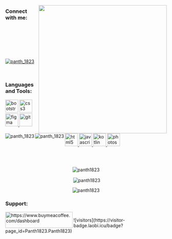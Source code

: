 <img align="right" width="400px" src="https://camo.githubusercontent.com/5ddf73ad3a205111cf8c686f687fc216c2946a75005718c8da5b837ad9de78c9/68747470733a2f2f7468756d62732e6766796361742e636f6d2f4576696c4e657874446576696c666973682d736d616c6c2e676966"><img align="right" width="400px">
<h3 align="left">Connect with me:</h3>
<p align="left">
<a href="https://twitter.com/panth_1823" ><img align="left" src="https://img.shields.io/badge/Twitter-1DA1F2?style=for-the-badge&logo=twitter&logoColor=white" alt="panth_1823" /></a><br><br><br>
<a href="https://www.instagram.com/_panth_18/" ><img align="left" src="https://img.shields.io/badge/Instagram-E4405F?style=for-the-badge&logo=instagram&logoColor=white" alt="panth_1823"  /></a><br><br><br>
<a href="https://www.linkedin.com/in/panth-shah-a3aa4a20a/" ><img align="center" src="https://img.shields.io/badge/LinkedIn-0077B5?style=for-the-badge&logo=linkedin&logoColor=white" alt="panth_1823"  /></a>


</p>
<br>
<h3 align="left">Languages and Tools:</h3>
<p align="left"> 
    <a href" target="_blank" rel="noreferrer"> <img src="https://cdn-icons-png.flaticon.com/512/5968/5968672.png" alt="bootstrap" width="40" height="40"/> </a> 
    <a href="https://www.w3schools.com/css/" target="_blank" rel="noreferrer"> <img src="https://cdn-icons-png.flaticon.com/512/732/732190.png" alt="css3" width="40" height="40"/> </a>
    <a href="https://www.figma.com/" target="_blank" rel="noreferrer"> <img src="https://www.vectorlogo.zone/logos/figma/figma-icon.svg" alt="figma" width="40" height="40"/> </a>
    <a href="https://git-scm.com/" target="_blank" rel="noreferrer"> <img src="https://www.vectorlogo.zone/logos/git-scm/git-scm-icon.svg" alt="git" width="40" height="40"/> </a>
    <a href="https://www.w3.org/html/" target="_blank" rel="noreferrer"> <img src="https://cdn-icons-png.flaticon.com/512/174/174854.png" alt="html5" width="40" height="40"/> </a> 
    <a href="https://developer.mozilla.org/en-US/docs/Web/JavaScript" target="_blank" rel="noreferrer"> <img src="https://cdn-icons-png.flaticon.com/512/5968/5968292.png" alt="javascript" width="40" height="40"/> </a> 
    <a href="https://kotlinlang.org" target="_blank" rel="noreferrer"> <img src="https://www.vectorlogo.zone/logos/kotlinlang/kotlinlang-icon.svg" alt="kotlin" width="40" height="40"/> </a> 
    <a href="https://www.photoshop.com/en" target="_blank" rel="noreferrer"> <img src="https://cdn-icons-png.flaticon.com/512/5968/5968520.png" alt="photoshop" width="40" height="40"/> </a> 
</a></p><br><br>
<div align="center">
<p><img align="center" src="https://github-readme-stats.vercel.app/api/top-langs?username=panth1823&show_icons=true&locale=en&layout=compact&theme=tokyonight" alt="panth1823" /></p>
<p>&nbsp;<img align="center" src="https://github-readme-stats.vercel.app/api?username=panth1823&show_icons=true&locale=en&theme=tokyonight" alt="panth1823" /></p>
<p><img align="center" src="https://github-readme-streak-stats.herokuapp.com/?user=panth1823&theme=tokyonight" alt="panth1823" /></p>
</div>

<h3 align="left">Support:</h3>
<p><a align="left" href="https://www.buymeacoffee.com/https://www.buymeacoffee.com/dashboard"> <img align="left" src="https://cdn.buymeacoffee.com/buttons/v2/default-yellow.png" height="50" width="210" alt="https://www.buymeacoffee.com/dashboard" />
 <a align="right" href=" https://img.shields.io/github/watchers/{Panth1823}.svg"></a>
<a align="right"href="https://img.shields.io/github/followers/{Panth1823}.svg?style=social&label=Follow&maxAge=2592000"></a>
<br>                                                                                                                   
![visitors](https://visitor-badge.laobi.icu/badge?page_id=Panth1823.Panth1823)                                                                                                                   

